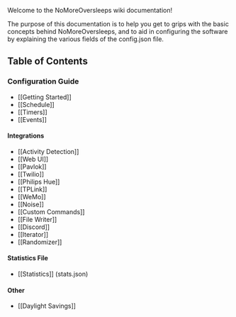 Welcome to the NoMoreOversleeps wiki documentation!

The purpose of this documentation is to help you get to grips with the basic concepts behind NoMoreOversleeps, and to aid in configuring the software by explaining the various fields of the config.json file.

## Table of Contents
### Configuration Guide
* [[Getting Started]]
* [[Schedule]]
* [[Timers]]
* [[Events]]
#### Integrations
* [[Activity Detection]]
* [[Web UI]]
* [[Pavlok]]
* [[Twilio]]
* [[Philips Hue]]
* [[TPLink]]
* [[WeMo]]
* [[Noise]]
* [[Custom Commands]]
* [[File Writer]]
* [[Discord]]
* [[Iterator]]
* [[Randomizer]]
#### Statistics File
* [[Statistics]] (stats.json)
#### Other
* [[Daylight Savings]]